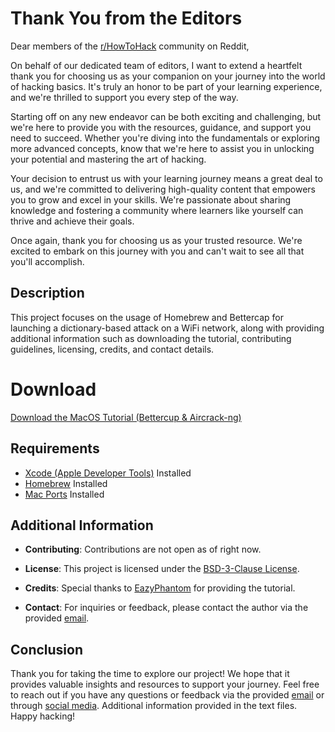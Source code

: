 # Thank You from the Editors

Dear members of the [r/HowToHack](https://www.reddit.com/r/HowToHack/) community on Reddit,

On behalf of our dedicated team of editors, I want to extend a heartfelt thank you for choosing us as your companion on your journey into the world of hacking basics. It's truly an honor to be part of your learning experience, and we're thrilled to support you every step of the way.

Starting off on any new endeavor can be both exciting and challenging, but we're here to provide you with the resources, guidance, and support you need to succeed. Whether you're diving into the fundamentals or exploring more advanced concepts, know that we're here to assist you in unlocking your potential and mastering the art of hacking.

Your decision to entrust us with your learning journey means a great deal to us, and we're committed to delivering high-quality content that empowers you to grow and excel in your skills. We're passionate about sharing knowledge and fostering a community where learners like yourself can thrive and achieve their goals.

Once again, thank you for choosing us as your trusted resource. We're excited to embark on this journey with you and can't wait to see all that you'll accomplish.

## Description

This project focuses on the usage of Homebrew and Bettercap for launching a dictionary-based attack on a WiFi network, along with providing additional information such as downloading the tutorial, contributing guidelines, licensing, credits, and contact details.

# Download

[Download the MacOS Tutorial (Bettercup & Aircrack-ng)](https://github.com/EazyPhantom/Dictionary-Based-Attack-MacOS-Tutorial-For-Dummies-zsh/tree/main/MacOS%20Tutorial%20(Bettercup%20%26%20Aircrack-ng))

## Requirements

- [Xcode (Apple Developer Tools)](https://developer.apple.com/xcode/) Installed
- [Homebrew](https://brew.sh/) Installed
- [Mac Ports](https://www.macports.org/) Installed

## Additional Information

- **Contributing**: Contributions are not open as of right now.

- **License**: This project is licensed under the [BSD-3-Clause License](LICENSE).

- **Credits**: Special thanks to [EazyPhantom](https://github.com/EazyPhantom/) for providing the tutorial.

- **Contact**: For inquiries or feedback, please contact the author via the provided [email](mailto:eazyphantombooking@gmail.com).

## Conclusion

Thank you for taking the time to explore our project! We hope that it provides valuable insights and resources to support your journey. Feel free to reach out if you have any questions or feedback via the provided [email](mailto:eazyphantombooking@gmail.com) or through [social media](https://linktr.ee/eazyphantom). Additional information provided in the text files. Happy hacking!
